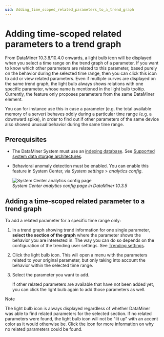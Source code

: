 ```yaml
---
uid: Adding_time_scoped_related_parameters_to_a_trend_graph
---
```


# Adding time-scoped related parameters to a trend graph

From DataMiner 10.3.8/10.4.0 onwards<!--RN 36434 -->, a light bulb icon will be displayed when you select a time range on the trend graph of a parameter. If you want to know which other parameters are related to this parameter, based purely on the behavior during the selected time range, then you can click this icon to add or view related parameters. Even if multiple curves are displayed on the same trend graph, the light bulb always shows relations with one specific parameter, whose name is mentioned in the light bulb tooltip. Currently, the feature only proposes parameters from the same DataMiner element.

You can for instance use this in case a parameter (e.g. the total available memory of a server) behaves oddly during a particular time range (e.g. a downward spike), in order to find out if other parameters of the same device also showed unusual behavior during the same time range.

## Prerequisites

- The DataMiner System must use an [indexing database](xref:Indexing_Database). See [Supported system data storage architectures](xref:Supported_system_data_storage_architectures).

- Behavioral anomaly detection must be enabled. You can enable this feature in System Center, via *System settings* > *analytics config*.

  ![System Center analytics config page](~/user-guide/images/Analytics_anomaly_detection.jpg)<br>
  *System Center analytics config page in DataMiner 10.3.5*

## Adding a time-scoped related parameter to a trend graph

To add a related parameter for a specific time range only:

1. In a trend graph showing trend information for one single parameter, **select the section of the graph** where the parameter shows the behavior you are interested in. The way you can do so depends on the configuration of the trending user settings. See [Trending settings](xref:User_settings#trending-settings).

1. Click the light bulb icon. This will open a menu with the parameters related to your original parameter, but only taking into account the behavior within the selected time range.

1. Select the parameter you want to add.

   If other related parameters are available that have not been added yet, you can click the light bulb again to add those parameters as well.

> [!NOTE]
> The light bulb icon is always displayed regardless of whether DataMiner was able to find related parameters for the selected section. If no related parameters were found, the light bulb icon will not be "lit up" with an accent color as it would otherwise be. Click the icon for more information on why no related parameters could be found.
